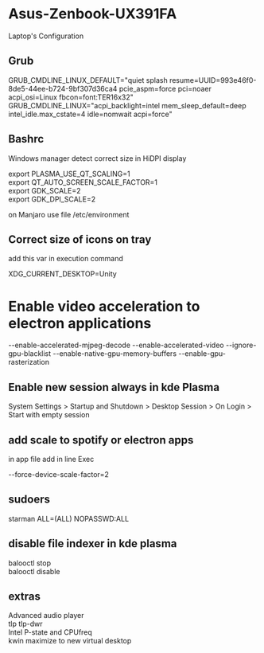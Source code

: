 # Asus-Zenbook-UX391FA
Laptop's Configuration



## Grub

GRUB_CMDLINE_LINUX_DEFAULT="quiet splash resume=UUID=993e46f0-8de5-44ee-b724-9bf307d36ca4 pcie_aspm=force pci=noaer acpi_osi=Linux fbcon=font:TER16x32"  
GRUB_CMDLINE_LINUX="acpi_backlight=intel mem_sleep_default=deep intel_idle.max_cstate=4 idle=nomwait acpi=force"


## Bashrc
Windows manager detect correct size in HiDPI display  

export PLASMA_USE_QT_SCALING=1  
export QT_AUTO_SCREEN_SCALE_FACTOR=1  
export GDK_SCALE=2  
export GDK_DPI_SCALE=2  
  
on Manjaro use file /etc/environment   
  

## Correct size of icons on tray  

 add this var in execution command  

 XDG_CURRENT_DESKTOP=Unity

 # Enable video acceleration to electron applications

--enable-accelerated-mjpeg-decode --enable-accelerated-video --ignore-gpu-blacklist --enable-native-gpu-memory-buffers --enable-gpu-rasterization  
 

## Enable new session always in kde Plasma

System Settings > Startup and Shutdown > Desktop Session > On Login > Start with empty session  

## add scale to spotify or electron apps

in app file add in line Exec

--force-device-scale-factor=2

## sudoers

starman ALL=(ALL) NOPASSWD:ALL  

## disable file indexer in kde plasma

balooctl stop  
balooctl disable  


## extras
Advanced audio player  
tlp tlp-dwr  
Intel P-state and CPUfreq  
kwin maximize to new virtual desktop  

